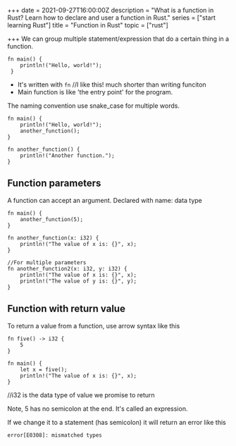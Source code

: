 +++
date = 2021-09-27T16:00:00Z
description = "What is a function in Rust? Learn how to declare and user a function in Rust."
series = ["start learning Rust"]
title = "Function in Rust"
topic = ["rust"]

+++
We can group multiple statement/expression that do a certain thing in a function.

    fn main() {   
    	println!("Hello, world!");
     }

* It's written with `fn` //I like this! much shorter than writing funciton
* Main function is like 'the entry point' for the program. 

The naming convention use snake_case for multiple words.

    fn main() {
        println!("Hello, world!");
        another_function();
    }
    
    fn another_function() {
        println!("Another function.");
    }

## Function parameters

A function can accept an argument. Declared with name: data type

    fn main() {
        another_function(5);
    }
    
    fn another_function(x: i32) {
        println!("The value of x is: {}", x);
    }
    
    //For multiple parameters
    fn another_function2(x: i32, y: i32) {
        println!("The value of x is: {}", x);
        println!("The value of y is: {}", y);
    }

## Function with return value

To return a value from a function, use arrow syntax like this

    fn five() -> i32 {
        5
    }
    
    fn main() {
        let x = five();
        println!("The value of x is: {}", x);
    }

//i32 is the data type of value we promise to return

Note, 5 has no semicolon at the end. It's called an expression.

If we change it to a statement (has semicolon) it will return an error like this

`error[E0308]: mismatched types`